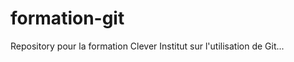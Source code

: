 formation-git
=============

Repository pour la formation Clever Institut sur l'utilisation de Git...